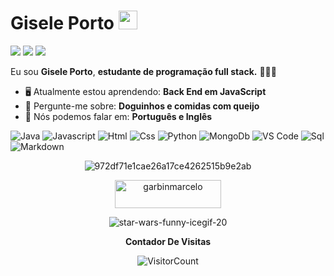 # Gisele Porto <img src="https://github.com/TheDudeThatCode/TheDudeThatCode/blob/master/Assets/Mario_Hello_Big.gif" width="30px">



 <a href="#" alt="Gmail">
    <img src="https://img.shields.io/badge/-Gmail-FF0000?style=flat-square&labelColor=FF0000&logo=gmail&logoColor=white&link=LINK-DO-SEU-EMAIL"/></a>

 <a href="#" alt="Linkedin">
    <img src="https://img.shields.io/badge/-Linkedin-0e76a8?style=flat-square&logo=Linkedin&logoColor=white&link=LINK-DO-SEU-LINKEDIN" /></a>
    
   <a href="#" alt="Instagram">
    <img src="https://img.shields.io/badge/-Instagram-DF0174?style=flat-square&labelColor=DF0174&logo=instagram&logoColor=white&link=https://www.instagram.com/_giseleporto/"/></a>

Eu sou <strong>Gisele Porto</strong>, <strong> estudante de programação full stack.</strong> 👨🏻‍💻 

- 🖥️ Atualmente estou aprendendo: <strong>Back End em JavaScript</strong> 
- 📖 Pergunte-me sobre: <strong>Doguinhos e comidas com queijo</strong>
- 📣 Nós podemos falar em: <strong>Português e Inglês </strong>

![Java](http://img.shields.io/badge/-Java-e8892f?style=flat-square&logo=java&logoColor=white)
![Javascript](http://img.shields.io/badge/-Javascript-fcd400?style=flat-square&logo=javascript&logoColor=black)
![Html](http://img.shields.io/badge/-Html-e24c27?style=flat-square&logo=html5&logoColor=white)
![Css](http://img.shields.io/badge/-Css-2a65f1?style=flat-square&logo=css3&logoColor=white)
![Python](http://img.shields.io/badge/-Python-346e9e?style=flat-square&logo=python&logoColor=white)
![MongoDb](http://img.shields.io/badge/-MongoDb-white?style=flat-square&logo=mongodb)
![VS Code](http://img.shields.io/badge/-VS%20Code-black?style=flat-square&logo=visualstudiocode&logoColor=3aa7f2)
![Sql](http://img.shields.io/badge/-Sql-00758f?style=flat-square&logo=Mysql&logoColor=white)
![Markdown](http://img.shields.io/badge/-Markdown-white?style=flat-square&logo=markdown&logoColor=black)


<div align="center">
 
![972df71e1cae26a17ce4262515b9e2ab](https://user-images.githubusercontent.com/132604471/236534135-b5ef1e3c-39c9-4564-893e-dbfe751817b5.gif)


<a href="https://www.buymeacoffee.com/maitysourab" target="_blank"><img src="https://cdn.buymeacoffee.com/buttons/v2/default-yellow.png" height="45" width="170" alt="garbinmarcelo" /></a></div>

<div align="center">
  

![star-wars-funny-icegif-20](https://user-images.githubusercontent.com/132604471/236534741-5e0d4c91-d6de-4f4a-bbf3-538df8ea5049.gif)

  **Contador De Visitas**

![VisitorCount](https://profile-counter.glitch.me/{Duduxs}/count.svg)

  
</div>




